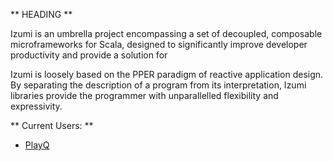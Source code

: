 ** HEADING **

Izumi is an umbrella project encompassing a set of decoupled, composable microframeworks for Scala,
designed to significantly improve developer productivity and provide a solution for

Izumi is loosely based on the PPER paradigm of reactive application design.
By separating the description of a program from its interpretation, Izumi libraries
provide the programmer with unparallelled flexibility and expressivity.

** Current Users: **

* [PlayQ]()
